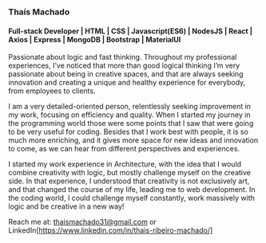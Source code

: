 ### Thaís Machado
#### Full-stack Developer | HTML | CSS | Javascript(ES6) | NodesJS | React | Axios | Express | MongoDB | Bootstrap | MaterialUI

Passionate about logic and fast thinking. Throughout my professional experiences, I’ve noticed that more than good logical thinking I’m very passionate about being in creative spaces, and that are always seeking innovation and creating a unique and healthy experience for everybody, from employees to clients.

I am a very detailed-oriented person, relentlessly seeking improvement in my work, focusing on efficiency and quality. When I started my journey in the programming world those were some points that I saw that were going to be very useful for coding. Besides that I work best with people, it is so much more enriching, and it gives more space for new ideas and innovation to come, as we can hear from different perspectives and experiences.

I started my work experience in Architecture, with the idea that I would combine creativity with logic, but mostly challenge myself on the creative side. In that experience, I understood that creativity is not exclusively art, and that changed the course of my life, leading me to web development. In the coding world, I could challenge myself constantly, work massively with logic and be creative in a new way! 



Reach me at:
thaismachado31@gmail.com
or
LinkedIn[https://www.linkedin.com/in/thais-ribeiro-machado/]
